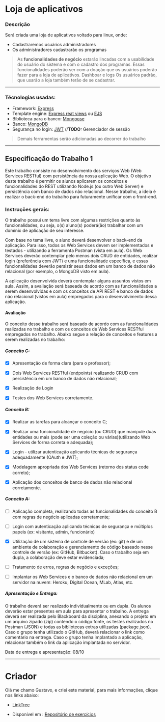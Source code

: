 # Loja de aplicativos 
### Descrição
Será criada uma loja de aplicativos voltado para linux, onde:

* Cadastraremos usuários administradores
* Os administradores cadastrarão os programas 

> As **funcionalidades de negócio** estarão lincadas com a usabilidade do usuário do sistema e com o cadastro dos programas.
> Essas funcionalidades poderão ser com a doação que os usuários poderão fazer para a loja de aplicativos.
> Dashboar e logs
> Os usuários padrão, que usarão a loja também terão de se cadastrar.

---

### Técnologias usadas:

* Framework: [Express](http://expressjs.com/)
* Template engine: [Express reat views](https://github.com/reactjs/express-react-views) ou [EJS](https://github.com/tj/ejs)
* Biblioteca para o banco: [Mongoose](https://mongoosejs.com/)
* Banco: [MongoDB](https://www.mongodb.com/)
* Segurança no login: [JWT](https://jwt.io/) //**TODO:** Gerenciador de sessão

> Demais ferramentas serão adicionadas ao decorrer do trabalho
 
 

---

## Especificação do Trabalho 1
Este trabalho consiste no desenvolvimento dos serviços Web (Web Services RESTful) com persistência da nossa aplicação Web. O objetivo deste trabalho é permitir os alunos aplicarem os conceitos e funcionalidades do REST utilizando Node.js (ou outro Web Server) e persistência com banco de dados não relacional. Nesse trabalho, a ideia é realizar o back-end do trabalho para futuramente unificar com o front-end.

### Instruções gerais:

O trabalho possui um tema livre com algumas restrições quanto às funcionalidades, ou seja, o(s) aluno(s) poderá(ão) trabalhar com um domínio de aplicação de seu interesse.

Com base no tema livre, o aluno deverá desenvolver o back-end da aplicação. Para isso, todos os Web Services devem ser implementados e testados - utilizando a ferramenta Postman (vista em aula). Os Web Services deverão contemplar pelo menos dois CRUD de entidades, realizar login (preferência com JWT) e uma funcionalidade específica, e essas funcionalidades deverão persistir seus dados em um banco de dados não relacional (por exemplo, o MongoDB visto em aula).

A aplicação desenvolvida deverá contemplar alguns assuntos vistos em aula. Assim, a avaliação será baseada de acordo com as funcionalidades a serem desenvolvidas e com os conceitos de API REST e banco de dados não relacional (vistos em aula) empregados para o desenvolvimento dessa aplicação.

#### Avaliação

O conceito desse trabalho será baseado de acordo com as funcionalidades realizadas no trabalho e com os conceitos de Web Services RESTful empregados no trabalho. Abaixo segue a relação de conceitos e features a serem realizadas no trabalho:

##### Conceito C:

- [x] Apresentação de forma clara (para o professor); 

- [x] Dois Web Services RESTful (endpoints) realizando CRUD com persistência em um banco de dados não relacional;

- [x] Realização de Login

- [x] Testes dos Web Services corretamente.

##### Conceito B:

- [x] Realizar as tarefas para alcançar o conceito C;

- [x] Realizar uma funcionalidade de negócio (ou CRUD) que manipule duas entidades ou mais (pode ser uma coleção ou várias)(utilizando Web Services de forma correta e adequada);

- [x] Login - utilizar autenticação aplicando técnicas de segurança adequadamente (OAuth e JWT);

- [x] Modelagem apropriada dos Web Services (retorno dos status code correto);

- [x] Aplicação dos conceitos de banco de dados não relacional corretamente.

##### Conceito A:

- [ ] Aplicação completa, realizando todas as funcionalidades do conceito B com regras de negócio aplicadas corretamente;

- [ ] Login com autenticação aplicando técnicas de segurança e múltiplos papeis (ex: visitante, admin, funcionário)

- [x] Utilização de um sistema de controle de versão (ex: git) e de um ambiente de colaboração e gerenciamento de código baseado nesse controle de versão (ex: GitHub, Bitbucket). Caso o trabalho seja em dupla, a colaboração deve estar evidenciada;

- [ ] Tratamento de erros, regras de negócio e exceções;

- [ ] Implantar os Web Services e o banco de dados não relacional em um servidor na nuvem: Heroku, Digital Ocean, MLab, Atlas, etc.

##### Apresentação e Entrega:

O trabalho deverá ser realizado individualmente ou em dupla. Os alunos deverão estar presentes em aula para apresentar o trabalho. A entrega deverá ser realizada pelo Blackboard da disciplina, anexando o projeto em um arquivo zipado (zip) contendo o código fonte, os testes realizados no Postman (JSON) e todas as bibliotecas extras utilizadas (package.json). Caso o grupo tenha utilizado o GitHub, deverá relacionar o link como comentário na entrega. Caso o grupo tenha implantado a aplicação, relacionar também o link da aplicação implantada no servidor.

Data de entrega e apresentação: 08/10


---

# Criador

Olá me chamo Gustavo, e criei este material, para mais informações, clique nos links abaixo:

* [LinkTree](https://www.linktree.com.br/gusleaooliveira)


* Disponível em : [Repositório de exercícios](https://gusleaooliveira.github.io/posts/)
